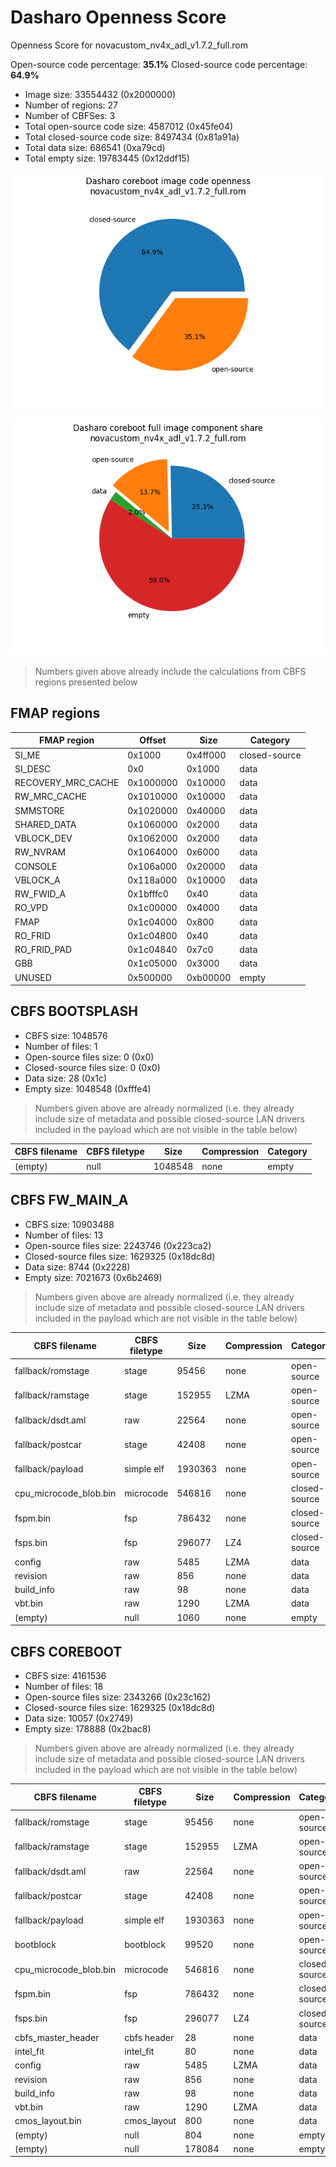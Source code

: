 # Dasharo Openness Score

Openness Score for novacustom_nv4x_adl_v1.7.2_full.rom

Open-source code percentage: **35.1%**
Closed-source code percentage: **64.9%**

* Image size: 33554432 (0x2000000)
* Number of regions: 27
* Number of CBFSes: 3
* Total open-source code size: 4587012 (0x45fe04)
* Total closed-source code size: 8497434 (0x81a91a)
* Total data size: 686541 (0xa79cd)
* Total empty size: 19783445 (0x12ddf15)

![](openness_chart.png)

![](openness_chart_full_image.png)

> Numbers given above already include the calculations from CBFS regions
> presented below

## FMAP regions

| FMAP region | Offset | Size | Category |
| ----------- | ------ | ---- | -------- |
| SI_ME | 0x1000 | 0x4ff000 | closed-source |
| SI_DESC | 0x0 | 0x1000 | data |
| RECOVERY_MRC_CACHE | 0x1000000 | 0x10000 | data |
| RW_MRC_CACHE | 0x1010000 | 0x10000 | data |
| SMMSTORE | 0x1020000 | 0x40000 | data |
| SHARED_DATA | 0x1060000 | 0x2000 | data |
| VBLOCK_DEV | 0x1062000 | 0x2000 | data |
| RW_NVRAM | 0x1064000 | 0x6000 | data |
| CONSOLE | 0x106a000 | 0x20000 | data |
| VBLOCK_A | 0x118a000 | 0x10000 | data |
| RW_FWID_A | 0x1bfffc0 | 0x40 | data |
| RO_VPD | 0x1c00000 | 0x4000 | data |
| FMAP | 0x1c04000 | 0x800 | data |
| RO_FRID | 0x1c04800 | 0x40 | data |
| RO_FRID_PAD | 0x1c04840 | 0x7c0 | data |
| GBB | 0x1c05000 | 0x3000 | data |
| UNUSED | 0x500000 | 0xb00000 | empty |

## CBFS BOOTSPLASH

* CBFS size: 1048576
* Number of files: 1
* Open-source files size: 0 (0x0)
* Closed-source files size: 0 (0x0)
* Data size: 28 (0x1c)
* Empty size: 1048548 (0xfffe4)

> Numbers given above are already normalized (i.e. they already include size
> of metadata and possible closed-source LAN drivers included in the payload
 > which are not visible in the table below)

| CBFS filename | CBFS filetype | Size | Compression | Category |
| ------------- | ------------- | ---- | ----------- | -------- |
| (empty) | null | 1048548 | none | empty |

## CBFS FW_MAIN_A

* CBFS size: 10903488
* Number of files: 13
* Open-source files size: 2243746 (0x223ca2)
* Closed-source files size: 1629325 (0x18dc8d)
* Data size: 8744 (0x2228)
* Empty size: 7021673 (0x6b2469)

> Numbers given above are already normalized (i.e. they already include size
> of metadata and possible closed-source LAN drivers included in the payload
 > which are not visible in the table below)

| CBFS filename | CBFS filetype | Size | Compression | Category |
| ------------- | ------------- | ---- | ----------- | -------- |
| fallback/romstage | stage | 95456 | none | open-source |
| fallback/ramstage | stage | 152955 | LZMA | open-source |
| fallback/dsdt.aml | raw | 22564 | none | open-source |
| fallback/postcar | stage | 42408 | none | open-source |
| fallback/payload | simple elf | 1930363 | none | open-source |
| cpu_microcode_blob.bin | microcode | 546816 | none | closed-source |
| fspm.bin | fsp | 786432 | none | closed-source |
| fsps.bin | fsp | 296077 | LZ4 | closed-source |
| config | raw | 5485 | LZMA | data |
| revision | raw | 856 | none | data |
| build_info | raw | 98 | none | data |
| vbt.bin | raw | 1290 | LZMA | data |
| (empty) | null | 1060 | none | empty |

## CBFS COREBOOT

* CBFS size: 4161536
* Number of files: 18
* Open-source files size: 2343266 (0x23c162)
* Closed-source files size: 1629325 (0x18dc8d)
* Data size: 10057 (0x2749)
* Empty size: 178888 (0x2bac8)

> Numbers given above are already normalized (i.e. they already include size
> of metadata and possible closed-source LAN drivers included in the payload
 > which are not visible in the table below)

| CBFS filename | CBFS filetype | Size | Compression | Category |
| ------------- | ------------- | ---- | ----------- | -------- |
| fallback/romstage | stage | 95456 | none | open-source |
| fallback/ramstage | stage | 152955 | LZMA | open-source |
| fallback/dsdt.aml | raw | 22564 | none | open-source |
| fallback/postcar | stage | 42408 | none | open-source |
| fallback/payload | simple elf | 1930363 | none | open-source |
| bootblock | bootblock | 99520 | none | open-source |
| cpu_microcode_blob.bin | microcode | 546816 | none | closed-source |
| fspm.bin | fsp | 786432 | none | closed-source |
| fsps.bin | fsp | 296077 | LZ4 | closed-source |
| cbfs_master_header | cbfs header | 28 | none | data |
| intel_fit | intel_fit | 80 | none | data |
| config | raw | 5485 | LZMA | data |
| revision | raw | 856 | none | data |
| build_info | raw | 98 | none | data |
| vbt.bin | raw | 1290 | LZMA | data |
| cmos_layout.bin | cmos_layout | 800 | none | data |
| (empty) | null | 804 | none | empty |
| (empty) | null | 178084 | none | empty |
